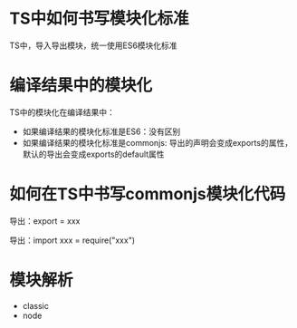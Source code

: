 # TS中如何书写模块化标准

TS中，导入导出模块，统一使用ES6模块化标准

# 编译结果中的模块化

TS中的模块化在编译结果中：

- 如果编译结果的模块化标准是ES6：没有区别
- 如果编译结果的模块化标准是commonjs: 导出的声明会变成exports的属性，默认的导出会变成exports的default属性

# 如何在TS中书写commonjs模块化代码

导出：export = xxx

导出：import xxx = require("xxx")

# 模块解析

- classic
- node

